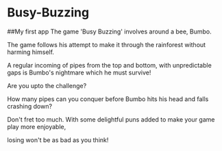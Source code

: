 # Busy-Buzzing
##My first app
The game 'Busy Buzzing' involves around a bee, Bumbo.

The game follows his attempt to make it through the rainforest without harming himself.

A regular incoming of pipes from the top and bottom, with unpredictable gaps is Bumbo's nightmare which he must survive!

Are you upto the challenge?

How many pipes can you conquer before Bumbo hits his head and falls crashing down?

Don't fret too much. With some delightful puns added to make your game play more enjoyable, 

losing won't be as bad as you think!

